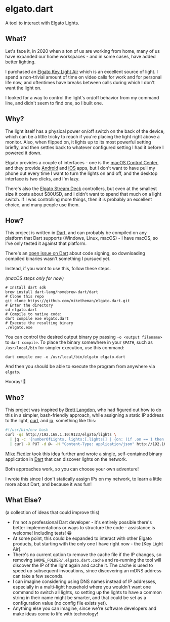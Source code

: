 # elgato.dart

A tool to interact with Elgato Lights.

## What?

Let's face it, in 2020 when a ton of us are working from home, many of us have
expanded our home workspaces - and in some cases, have added better lighting.

I purchased an [Elgato Key Light Air][] which is an excellent source of light.
I spend a non-trivial amount of time on video calls for work and for personal
life now, and oftentimes have breaks between calls during which I don't want
the light on.

I looked for a way to control the light's on/off behavior from my command line,
and didn't seem to find one, so I built one.

## Why?

The light itself has a physical power on/off switch on the back of the device,
which can be a little tricky to reach if you're placing the light right above
a monitor.
Also, when flipped on, it lights up to its most powerful setting briefly, and
then settles back to whatever configured setting I had it before I powered it
down.

Elgato provides a couple of interfaces - one is the [macOS Control Center][],
and they provide [Android][] and [iOS][] apps, but I don't want to have
pull my phone out every time I want to turn the lights on and off, and the
desktop interface is two clicks, and I'm lazy.

There's also the [Elgato Stream Deck][] controllers, but even at the smallest
size it costs about $80USD, and I didn't want to spend that much on a light
switch. If I was controlling more things, then it is probably an excellent
choice, and many people use them.

## How?

This project is written in [Dart][], and can probably be compiled on any
platform that Dart supports (Windows, Linux, macOS) - I have macOS, so
I've only tested it against that platform.

There's an [open issue on Dart][] about code signing, so downloading compiled
binaries wasn't something I pursued yet.

Instead, if you want to use this, follow these steps.

_(macOS steps only for now)_

```shell
# Install dart sdk
brew install dart-lang/homebrew-dart/dart
# Clone this repo 
git clone https://github.com/miketheman/elgato.dart.git
# Enter the directory
cd elgato.dart
# Compile to native code:
dart compile exe elgato.dart
# Execute the resulting binary
./elgato.exe
```

You can control the desired output binary py passing `-o <output filename>`
to `dart compile`.
To place the binary somewhere in your `$PATH`, such as `/usr/local/bin` for
simpler execution, use this command:

```shell
dart compile exe -o /usr/local/bin/elgato elgato.dart
```

And then you should be able to execute the program from anywhere via `elgato`.

Hooray! :tada:

## Who?

This project was inspired by [Brett Langdon][], who had figured out how to
do this in a simpler, bash-friendly approach, while assigning a static IP
address to the light, [curl][], and [jq][], something like this:

```bash
#!/usr/bin/env bash
curl -qs http://192.168.1.10:9123/elgato/lights \
  | jq -c '{numberOfLights, lights:[.lights[] | {on: (if .on == 1 then 0 else 1 end), brightness, temperature}]}' \
  | curl -X PUT -d @- -H "Content-Type: application/json" http://192.168.1.10:9123/elgato/lights
```

[Mike Fiedler][] took this idea further and wrote a single, self-contained
binary application in [Dart][] that can discover lights on the network.

Both approaches work, so you can choose your own adventure!

I wrote this since I don't statically assign IPs on my network, to learn a
little more about Dart, and because it was fun!

## What Else?
(a collection of ideas that could improve this)

* I'm not a professional Dart developer - it's entirely possible there's better
  implementations or ways to structure the code - assistance is welcome!
  Including tests! :grin:
* At some point, this could be expanded to interact with other Elgato products,
  but starting with the only one I have right now - the [Key Light Air].
* There's no current option to remove the cache file if the IP changes, so
  removing `$HOME_FOLDER/.elgato.dart.cache` and re-running the tool will
  discover the IP of the light again and cache it. The cache is used to speed
  up subsequent invocations, since discovering an mDNS address can take a few
  seconds.
* I can imagine considering using DNS names instead of IP addresses, especially
  in a multi-light household where you wouldn't want one command to switch all
  lights, so setting up the lights to have a common string in their name might
  be smarter, and that could be set as a configuration value (no config file
  exists yet).
* Anything else you can imagine, since we're software developers and make
  ideas come to life with technology!

[Elgato Key Light Air]: https://www.elgato.com/en/gaming/key-light-air
[macOs Control Center]: https://help.elgato.com/hc/en-us/articles/360028242091-Elgato-Control-Center-Release-Notes-macOS-
[Android]: https://play.google.com/store/apps/details?id=com.corsair.android.controlcenter&hl=en
[iOS]: https://apps.apple.com/us/app/elgato-control-center/id1446254313
[Elgato Stream Deck]: https://www.elgato.com/en/gaming/stream-deck
[Dart]: https://dart.dev/
[open issue on Dart]: https://github.com/dart-lang/sdk/issues/39106
[curl]: https://curl.haxx.se/
[jq]: https://stedolan.github.io/jq/
[Brett Langdon]: https://github.com/brettlangdon
[Mike Fiedler]: https://github.com/miketheman
